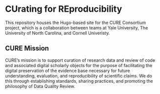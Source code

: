 # CUrating for REproducibility

This repository houses the Hugo-based site for the CURE Consortium project, which is a collaboration between teams at Yale University, The University of North Carolina, and Cornell Univeristy. 

## CURE Mission

CURE’s mission is to support curation of research data and review of code and associated digital scholarly objects for the purpose of facilitating the digital preservation of the evidence base necessary for future understanding, evaluation, and reproducibility of scientific claims. We do this through establishing standards, sharing practices, and promoting the philosophy of Data Quality Review.
